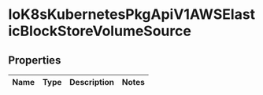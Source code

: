 
# IoK8sKubernetesPkgApiV1AWSElasticBlockStoreVolumeSource

## Properties
Name | Type | Description | Notes
------------ | ------------- | ------------- | -------------



